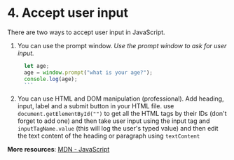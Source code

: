 # 4. Accept user input
There are two ways to accept user input in JavaScript.
1. You can use the prompt window.
     *Use the prompt window to ask for user input.*
     ```js
       let age;
       age = window.prompt("what is your age?");
       console.log(age);  
       ```
2. You can use HTML and DOM manipulation (professional).
     Add heading, input, label and a submit button in your HTML file.
     use `document.getElementById("")` to get all the HTML tags by their IDs (don't forget to add one) and then take user input using the input tag and `inputTagName.value` (this will log the user's typed value) and then edit the text content of the heading or paragraph using `textContent`

**More resources**: [MDN - JavaScript](https://developer.mozilla.org/en-US/docs/Web/JavaScript)